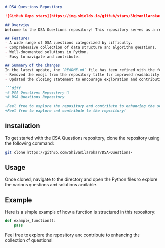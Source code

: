 ```markdown
# DSA Questions Repository

![GitHub Repo stars](https://img.shields.io/github/stars/Shivanilarokar/DSA-Questions-) ![GitHub forks](https://img.shields.io/github/forks/Shivanilarokar/DSA-Questions-) ![GitHub issues](https://img.shields.io/github/issues/Shivanilarokar/DSA-Questions-)

## Overview
Welcome to the DSA Questions repository! This repository serves as a resource for individuals looking to improve their understanding and application of data structures and algorithms through practical questions and solutions.

## Features
- A wide range of DSA questions categorized by difficulty.
- Comprehensive collection of data structure and algorithm questions.
- Well-documented solutions in Python.
- Easy to navigate and contribute.

## Summary of the Changes
In the latest update, the `README.md` file has been refined with the following changes:
- Removed the emoji from the repository title for improved readability.
- Updated the closing statement to encourage exploration and contributions without unnecessary embellishment.

```diff
-# DSA Questions Repository 🤖
+# DSA Questions Repository

-Feel free to explore the repository and contribute to enhancing the solutions! Happy coding! 🚀
+Feel free to explore and contribute to the repository!
```

## Installation
To get started with the DSA Questions repository, clone the repository using the following command:

```bash
git clone https://github.com/Shivanilarokar/DSA-Questions-
```

## Usage
Once cloned, navigate to the directory and open the Python files to explore the various questions and solutions available.

## Example
Here is a simple example of how a function is structured in this repository:

```python
def example_function():
    pass
```

Feel free to explore the repository and contribute to enhancing the collection of questions!
```
